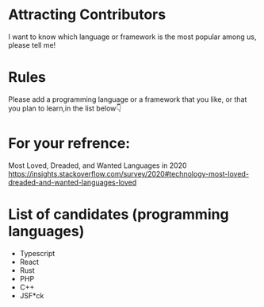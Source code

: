 # Attracting Contributors
I want to know which language or framework is the most popular among us, please tell me!

# Rules
Please add a programming language or a framework that you like, or that you plan to learn,in the list below👇

# For your refrence:
Most Loved, Dreaded, and Wanted Languages in 2020 https://insights.stackoverflow.com/survey/2020#technology-most-loved-dreaded-and-wanted-languages-loved

# List of candidates (programming languages)
* Typescript
* React
* Rust
* PHP
* C++
* JSF*ck
